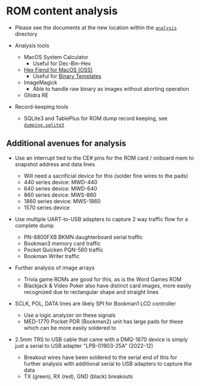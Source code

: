 # ROM content analysis

- Please see the documents at the new location within the [`analysis`](analysis) directory

- Analysis tools
    - MacOS System Calculator
        - Useful for Dec-Bin-Hex
    - [Hex Fiend for MacOS (OSS)](https://github.com/HexFiend/HexFiend)
        - Useful for [Binary Templates](https://github.com/HexFiend/HexFiend/blob/master/templates/Tutorial.md)
    - ImageMagick
        - Able to handle raw binary as images without aborting operation
    - Ghidra RE

- Record-keeping tools
    - SQLite3 and TablePlus for ROM dump record keeping, see [`dumping.sqlite3`](dumping.sqlite3)


## Additional avenues for analysis

- Use an interrupt tied to the CE# pins for the ROM card / onboard mem to snapshot address and data lines
    - Will need a sacrificial device for this (solder fine wires to the pads)
    - 440 series device: MWD-440
    - 640 series device: MWD-640
    - 860 series device: MWS-860
    - 1860 series device: MWS-1860
    - 1570 series device

- Use multiple UART-to-USB adapters to capture 2 way traffic flow for a complete dump
    - PN-8800FXB BKMN daughterboard serial traffic
    - Bookman3 memory card traffic
    - Pocket Quicken PQN-560 traffic
    - Bookman Writer traffic

- Further analysis of image arrays
    - Trivia game ROMs are good for this, as is the Word Games ROM
    - Blackjack & Video Poker also have distinct card images, more easily recognized due to rectangular shape and straight lines

- SCLK, POL, DATA lines are likely SPI for Bookman1 LCD controller
    - Use a logic analyzer on these signals
    - MED-1770 Pocket PDR (Bookman2) unit has large pads for these which can be more easily soldered to

- 2.5mm TRS to USB cable that came with a DMQ-1870 device is simply just a serial to USB adapter "LPB-01903-25A" (2022-12)
    - Breakout wires have been soldered to the serial end of this for further analysis with additional serial to USB adapters to capture the data
    - TX (green), RX (red), GND (black) breakouts